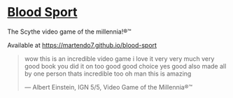 # [Blood Sport](https://martendo7.github.io/blood-sport)
The Scythe video game of the millennia!&reg;&#8482;

Available at https://martendo7.github.io/blood-sport

> wow this is an incredible video game i love it very very much
> very good book you did it on too good good choice yes good
> also made all by one person thats incredible too oh man this is amazing
>
> &horbar; Albert Einstein, IGN 5/5, Video Game of the Millennia&reg;&#8482;
